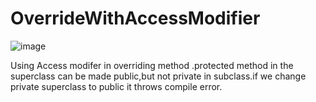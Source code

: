 # OverrideWithAccessModifier
![image](https://github.com/Brindasiva/OverrideWithAccessModifier/assets/124075213/f2ff2878-9f77-4ea7-825d-541701a98d54)

Using Access modifer in overriding method .protected  method in the superclass can be made public,but not private in subclass.if we change private superclass to public it throws compile error.
